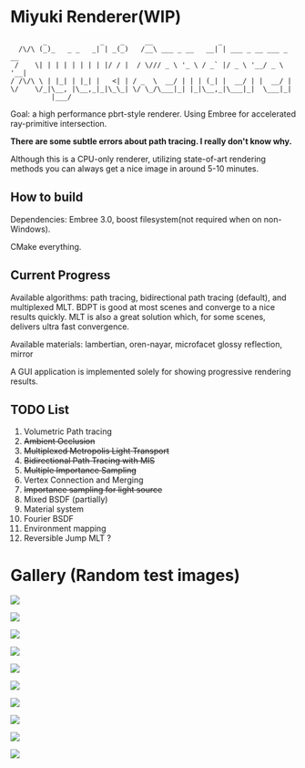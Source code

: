 

# Miyuki Renderer(WIP)

```
        _             _    _     __                _
  /\/\ (_)_   _ _   _| | _(_)   /__\ ___ _ __   __| | ___ _ __ ___ _ __
 /    \| | | | | | | | |/ / |  / \/// _ \ '_ \ / _` |/ _ \ '__/ _ \ '__|
/ /\/\ \ | |_| | |_| |   <| | / _  \  __/ | | | (_| |  __/ | |  __/ |
\/    \/_|\__, |\__,_|_|\_\_| \/ \_/\___|_| |_|\__,_|\___|_|  \___|_|
          |___/
```

Goal: a high performance pbrt-style renderer. Using Embree for accelerated ray-primitive intersection.

<b>There are some subtle errors about path tracing. I really don't know why.</b>

Although this is a CPU-only renderer, utilizing state-of-art rendering methods you can always get a nice image in around 5-10 minutes.

## How to build

Dependencies: Embree 3.0, boost filesystem(not required when on non-Windows).

CMake everything.

## Current Progress 

Available algorithms: path tracing, bidirectional path tracing (default),  and multiplexed MLT. BDPT is good at most scenes and converge to a nice results quickly. MLT is also a great solution which, for some scenes, delivers ultra fast convergence.

Available materials: lambertian, oren-nayar, microfacet glossy reflection, mirror

A GUI application is implemented solely for showing progressive rendering results.

##  TODO List

1. Volumetric Path tracing
2. ~~Ambient Occlusion~~
3. ~~Multiplexed Metropolis Light Transport~~
4. ~~Bidirectional Path Tracing with MIS~~ 
5. ~~Multiple Importance Sampling~~
6. Vertex Connection and Merging
7. ~~Importance sampling for light source~~
8. Mixed BSDF (partially)
9. Material system
10. Fourier BSDF
11. Environment mapping
12. Reversible Jump MLT ?

# Gallery (Random test images)

![](gallery/veach.png)

![](gallery/breakfast_room.png)

![](gallery/living_room.png)

![](gallery/sibenik.png)

![](gallery/vokselia_spawn_pr0.1.png)

![](gallery/ring.png)

![](gallery/sportsCar.png)

![](gallery/conference.png)

![](gallery/vokselia_spawn.png)

![](gallery/tough_box.png)


